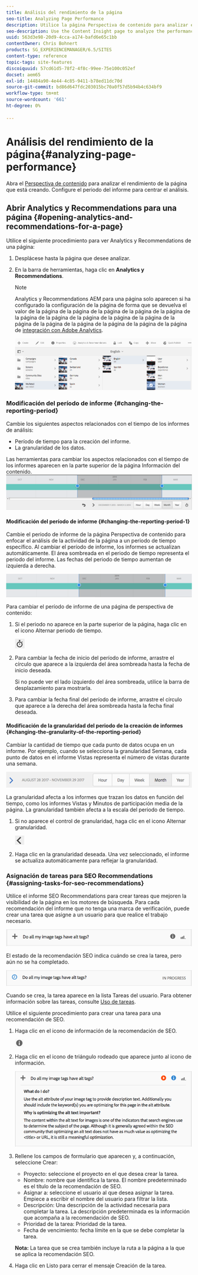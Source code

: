 ```yaml
---
title: Análisis del rendimiento de la página
seo-title: Analyzing Page Performance
description: Utilice la página Perspectiva de contenido para analizar el rendimiento de la página que está creando
seo-description: Use the Content Insight page to analyze the performance of the page that you are authoring
uuid: 563d3e98-20d9-4cca-a174-bafd6e65c1bb
contentOwner: Chris Bohnert
products: SG_EXPERIENCEMANAGER/6.5/SITES
content-type: reference
topic-tags: site-features
discoiquuid: 57cd61d5-78f2-4f8c-99ee-75e100c052ef
docset: aem65
exl-id: 14484a90-4e44-4c85-9411-b78ed11dc70d
source-git-commit: bd86d647fdc203015bc70a0f57d5b94b4c634bf9
workflow-type: tm+mt
source-wordcount: '661'
ht-degree: 0%

---
```


# Análisis del rendimiento de la página{#analyzing-page-performance}

Abra el [Perspectiva de contenido](/help/sites-authoring/content-insights.md) para analizar el rendimiento de la página que está creando. Configure el periodo del informe para centrar el análisis.

## Abrir Analytics y Recommendations para una página {#opening-analytics-and-recommendations-for-a-page}

Utilice el siguiente procedimiento para ver Analytics y Recommendations de una página:

1. Desplácese hasta la página que desee analizar.
1. En la barra de herramientas, haga clic en **Analytics y Recommendations**.

   >[!NOTE]
   >
   >Analytics y Recommendations AEM para una página solo aparecen si ha configurado la configuración de la página de forma que se devuelva el valor de la página de la página de la página de la página de la página de la página de la página de la página de la página de la página de la página de la página de la página de la página de la página de la página de [integración con Adobe Analytics](/help/sites-administering/adobeanalytics-connect.md).

   ![screen-shot_2019-03-05at115319](assets/screen-shot_2019-03-05at115319.png)

### Modificación del período de informe {#changing-the-reporting-period}

Cambie los siguientes aspectos relacionados con el tiempo de los informes de análisis:

* Período de tiempo para la creación del informe.
* La granularidad de los datos.

Las herramientas para cambiar los aspectos relacionados con el tiempo de los informes aparecen en la parte superior de la página Información del contenido. ![chlimage_1-126](assets/chlimage_1-126.png)

#### Modificación del período de informe {#changing-the-reporting-period-1}

Cambie el periodo de informe de la página Perspectiva de contenido para enfocar el análisis de la actividad de la página a un periodo de tiempo específico. Al cambiar el período de informe, los informes se actualizan automáticamente. El área sombreada en el periodo de tiempo representa el periodo del informe. Las fechas del periodo de tiempo aumentan de izquierda a derecha.

![chlimage_1-127](assets/chlimage_1-127.png)

Para cambiar el período de informe de una página de perspectiva de contenido:

1. Si el periodo no aparece en la parte superior de la página, haga clic en el icono Alternar periodo de tiempo.

   ![Alternar intervalo](do-not-localize/chlimage_1-22.png)

1. Para cambiar la fecha de inicio del período de informe, arrastre el círculo que aparece a la izquierda del área sombreada hasta la fecha de inicio deseada.

   Si no puede ver el lado izquierdo del área sombreada, utilice la barra de desplazamiento para mostrarla.

1. Para cambiar la fecha final del período de informe, arrastre el círculo que aparece a la derecha del área sombreada hasta la fecha final deseada.

#### Modificación de la granularidad del periodo de la creación de informes {#changing-the-granularity-of-the-reporting-period}

Cambiar la cantidad de tiempo que cada punto de datos ocupa en un informe. Por ejemplo, cuando se selecciona la granularidad Semana, cada punto de datos en el informe Vistas representa el número de vistas durante una semana.

![screen_shot_2017-11-29at141001](assets/screen_shot_2017-11-29at141001.png)

La granularidad afecta a los informes que trazan los datos en función del tiempo, como los informes Vistas y Minutos de participación media de la página. La granularidad también afecta a la escala del periodo de tiempo.

1. Si no aparece el control de granularidad, haga clic en el icono Alternar granularidad.

   ![chlimage_1-128](assets/chlimage_1-128.png)

1. Haga clic en la granularidad deseada. Una vez seleccionado, el informe se actualiza automáticamente para reflejar la granularidad.

### Asignación de tareas para SEO Recommendations {#assigning-tasks-for-seo-recommendations}

Utilice el informe SEO Recommendations para crear tareas que mejoren la visibilidad de la página en los motores de búsqueda. Para cada recomendación del informe que no tenga una marca de verificación, puede crear una tarea que asigne a un usuario para que realice el trabajo necesario.

![chlimage_1-129](assets/chlimage_1-129.png)

El estado de la recomendación SEO indica cuándo se crea la tarea, pero aún no se ha completado.

![chlimage_1-130](assets/chlimage_1-130.png)

Cuando se crea, la tarea aparece en la lista Tareas del usuario. Para obtener información sobre las tareas, consulte [Uso de tareas](/help/sites-authoring/task-content.md).

Utilice el siguiente procedimiento para crear una tarea para una recomendación de SEO.

1. Haga clic en el icono de información de la recomendación de SEO.

   ![Icono de información](do-not-localize/chlimage_1-23.png)

1. Haga clic en el icono de triángulo rodeado que aparece junto al icono de información.

   ![chlimage_1-131](assets/chlimage_1-131.png)

1. Rellene los campos de formulario que aparecen y, a continuación, seleccione Crear:

   * Proyecto: seleccione el proyecto en el que desea crear la tarea.
   * Nombre: nombre que identifica la tarea. El nombre predeterminado es el título de la recomendación de SEO.
   * Asignar a: seleccione el usuario al que desea asignar la tarea. Empiece a escribir el nombre del usuario para filtrar la lista.
   * Descripción: Una descripción de la actividad necesaria para completar la tarea. La descripción predeterminada es la información que acompaña a la recomendación de SEO.
   * Prioridad de la tarea: Prioridad de la tarea.
   * Fecha de vencimiento: fecha límite en la que se debe completar la tarea.

   **Nota:** La tarea que se crea también incluye la ruta a la página a la que se aplica la recomendación SEO.

1. Haga clic en Listo para cerrar el mensaje Creación de la tarea.
